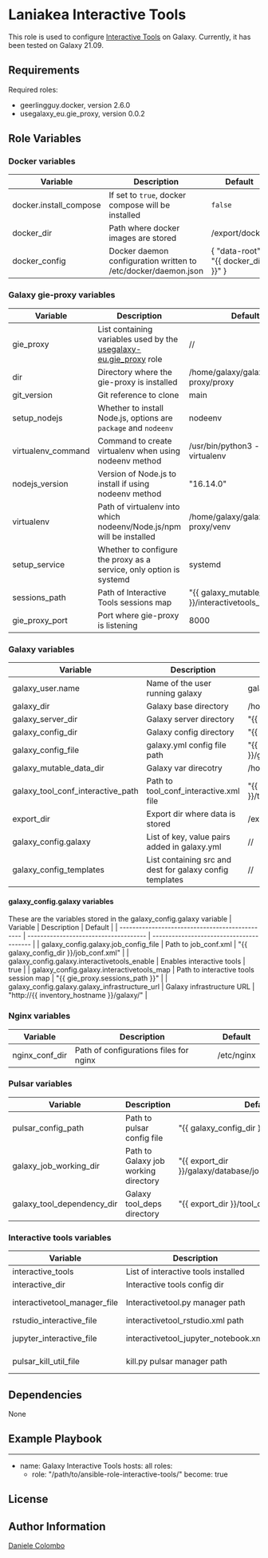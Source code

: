 Laniakea Interactive Tools
==========================

This role is used to configure [Interactive Tools](https://training.galaxyproject.org/training-material/topics/admin/tutorials/interactive-tools/tutorial.html)
on Galaxy. Currently, it has been tested on Galaxy 21.09.

Requirements
------------

Required roles:
* geerlingguy.docker, version 2.6.0
* usegalaxy_eu.gie_proxy, version 0.0.2

Role Variables
--------------

### Docker variables
| Variable               | Description                                                    | Default                             |
| ---------------------- | -------------------------------------------------------------- | ----------------------------------- |
| docker.install_compose | If set to `true`, docker compose will be installed             | `false`                             |
| docker_dir             | Path where docker images are stored                            | /export/docker                      |
| docker_config          | Docker daemon configuration written to /etc/docker/daemon.json | { "data-root": "{{ docker_dir }}" } |

### Galaxy gie-proxy variables
| Variable           | Description                                                         | Default                                      |
| ------------------ | ------------------------------------------------------------------- | -------------------------------------------- |
| gie_proxy | List containing variables used by the [usegalaxy-eu.gie_proxy](https://github.com/usegalaxy-eu/ansible-gie-proxy) role | // |
| dir                | Directory where the gie-proxy is installed                          | /home/galaxy/galaxy/gie-proxy/proxy          |
| git_version        | Git reference to clone                                              | main                                         |
| setup_nodejs       | Whether to install Node.js, options are `package` and `nodeenv`     | nodeenv                                      |
| virtualenv_command | Command to create virtualenv when using nodeenv method              | /usr/bin/python3 -m virtualenv               |
| nodejs_version     | Version of Node.js to install if using nodeenv method               | "16.14.0"                                    |
| virtualenv         | Path of virtualenv into which nodeenv/Node.js/npm will be installed | /home/galaxy/galaxy/gie-proxy/venv           |
| setup_service      | Whether to configure the proxy as a service, only option is systemd | systemd                                      |
| sessions_path      | Path of Interactive Tools sessions map               | "{{ galaxy_mutable_data_dir }}/interactivetools_map.sqlite" |
| gie_proxy_port     | Port where gie-proxy is listening                                   | 8000                                         |


### Galaxy variables
| Variable                          | Description                            | Default                                             |
| --------------------------------- | -------------------------------------- | --------------------------------------------------- |
| galaxy_user.name                  | Name of the user running galaxy        | galaxy                                              |
| galaxy_dir                        | Galaxy base directory                  | /home/galaxy/galaxy                                 |
| galaxy_server_dir                 | Galaxy server directory                | "{{ galaxy_dir }}/server"                           |
| galaxy_config_dir                 | Galaxy config directory                | "{{ galaxy_dir }}/config"                           |
| galaxy_config_file                | galaxy.yml config file path            | "{{ galaxy_config_dir }}/galaxy.yml"                |
| galaxy_mutable_data_dir           | Galaxy var direcotry                   | /home/galaxy/galaxy/var                             |
| galaxy_tool_conf_interactive_path | Path to tool_conf_interactive.xml file | "{{ galaxy_config_dir }}/tool_conf_interactive.xml" |
| export_dir                        | Export dir where data is stored        | /export                                             |
| galaxy_config.galaxy              | List of key, value pairs added in galaxy.yml | //                                            |
| galaxy_config_templates           | List containing src and dest for galaxy config templates | //                                |

#### galaxy_config.galaxy variables
These are the variables stored in the galaxy_config.galaxy variable
| Variable                                        | Description                           | Default                                   |
| ----------------------------------------------- | ------------------------------------- | ----------------------------------------  |
| galaxy_config.galaxy.job_config_file            | Path to job_conf.xml                  | "{{ galaxy_config_dir }}/job_conf.xml"    |
|  galaxy_config.galaxy.interactivetools_enable   | Enables interactive tools             | true                                      |
|  galaxy_config.galaxy.interactivetools_map      | Path to interactive tools session map | "{{ gie_proxy.sessions_path }}"           |
|  galaxy_config.galaxy.galaxy_infrastructure_url | Galaxy infrastructure URL             | "http://{{ inventory_hostname }}/galaxy/" |

### Nginx variables
| Variable       | Description                            | Default    |
| -------------- | -------------------------------------- | ---------- |
| nginx_conf_dir | Path of configurations files for nginx | /etc/nginx |

### Pulsar variables
| Variable                   | Description                          | Default                                                  |
| -------------------------- | ------------------------------------ | -------------------------------------------------------- |
| pulsar_config_path         | Path to pulsar config file           | "{{ galaxy_config_dir }}/pulsar_app.yml"                 |
| galaxy_job_working_dir     | Path to Galaxy job working directory | "{{ export_dir }}/galaxy/database/job_working_directory" |
| galaxy_tool_dependency_dir | Galaxy tool_deps directory           | "{{ export_dir }}/tool_deps"                             |

### Interactive tools variables
| Variable                     | Description                          | Default                                                          |
| ---------------------------- | ------------------------------------ | ---------------------------------------------------------------- |
| interactive_tools            | List of interactive tools installed  | 'bam_iobio','jupyter_notebook','rstudio','vcf_iobio'             |
| interactive_dir              | Interactive tools config dir         | "{{ galaxy_server_dir }}/tools/interactive"                      |
| interactivetool_manager_file | Interactivetool.py manager path      | "{{ galaxy_server_dir }}/lib/galaxy/managers/interactivetool.py" |
| rstudio_interactive_file     | interactivetool_rstudio.xml path     | "{{ interactive_dir }}/interactivetool_rstudio.xml"              |
| jupyter_interactive_file     | interactivetool_jupyter_notebook.xml | "{{ interactive_dir }}/interactivetool_jupyter_notebook.xml"     |
| pulsar_kill_util_file | kill.py pulsar manager path | "{{ galaxy_dir }}/venv/lib/python3.6/site-packages/pulsar/managers/util/kill.py" |


Dependencies
------------

None

Example Playbook
----------------

---
- name: Galaxy Interactive Tools
  hosts: all
  roles:
    - role: "/path/to/ansible-role-interactive-tools/"
      become: true

License
-------

Author Information
------------------

[Daniele Colombo](https://github.com/dacolombo)